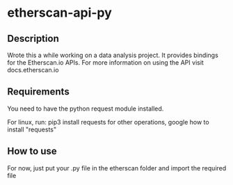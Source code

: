 # etherscan-api-py
## Description
Wrote this a while working on a data analysis project. It provides bindings for the Etherscan.io APIs. For more information on using the API visit docs.etherscan.io

## Requirements
You need to have the python request module installed. 

For linux, run:
    pip3 install requests
for other operations, google how to install "requests"

## How to use
For now, just put your .py file in the etherscan folder and import the required file
